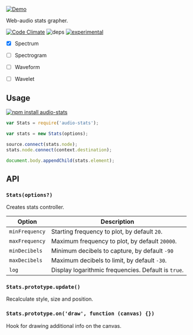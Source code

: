 [![Demo](https://raw.githubusercontent.com/dfcreative/audio-stats/master/logo.png)](https://dfcreative.github.io/audio-stats)

Web-audio stats grapher.

[![Code Climate](https://codeclimate.com/github/dfcreative/web-audio-stats/badges/gpa.svg)](https://codeclimate.com/github/dfcreative/web-audio-stats) ![deps](https://david-dm.org/dfcreative/web-audio-stats.svg) [![experimental](http://badges.github.io/stability-badges/dist/experimental.svg)](http://github.com/badges/stability-badges)

* [x] Spectrum
* [ ] Spectrogram
* [ ] Waveform
* [ ] Wavelet


## Usage

[![npm install audio-stats](https://nodei.co/npm/audio-stats.png?mini=true)](https://nodei.co/npm/audio-stats/)


```js
var Stats = require('audio-stats');

var stats = new Stats(options);

source.connect(stats.node);
stats.node.connect(context.destination);

document.body.appendChild(stats.element);
```


## API

### `Stats(options?)`

Creates stats controller.

| Option | Description |
|---|---|
| `minFrequency` | Starting frequency to plot, by default `20`. |
| `maxFrequency` | Maximum frequency to plot, by default `20000`. |
| `minDecibels` | Minimum decibels to capture, by default `-90` |
| `maxDecibels` | Maximum decibels to limit, by default `-30`. |
| `log` | Display logarithmic frequencies. Default is `true`. |


### `Stats.prototype.update()`

Recalculate style, size and position.


### `Stats.prototype.on('draw', function (canvas) {})`

Hook for drawing additional info on the canvas.